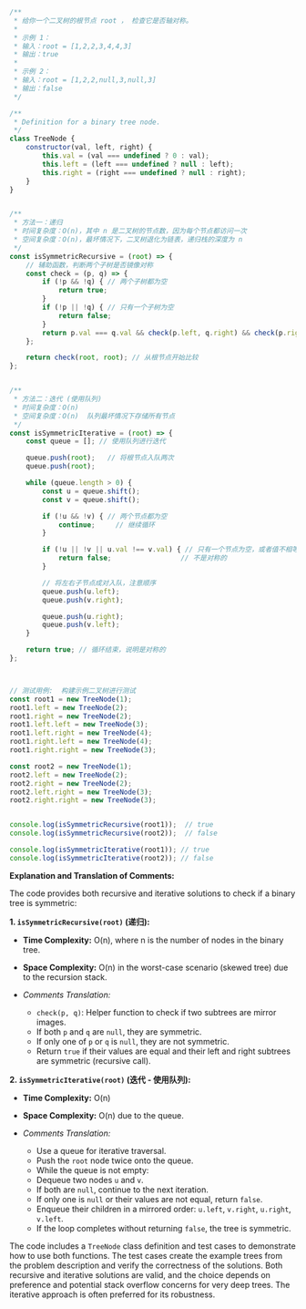 ```javascript
/**
 * 给你一个二叉树的根节点 root ， 检查它是否轴对称。
 *
 * 示例 1：
 * 输入：root = [1,2,2,3,4,4,3]
 * 输出：true
 *
 * 示例 2：
 * 输入：root = [1,2,2,null,3,null,3]
 * 输出：false
 */

/**
 * Definition for a binary tree node.
 */
class TreeNode {
    constructor(val, left, right) {
        this.val = (val === undefined ? 0 : val);
        this.left = (left === undefined ? null : left);
        this.right = (right === undefined ? null : right);
    }
}


/**
 * 方法一：递归
 * 时间复杂度：O(n)，其中 n 是二叉树的节点数，因为每个节点都访问一次
 * 空间复杂度：O(n)，最坏情况下，二叉树退化为链表，递归栈的深度为 n
 */
const isSymmetricRecursive = (root) => {
    // 辅助函数，判断两个子树是否镜像对称
    const check = (p, q) => {
        if (!p && !q) { // 两个子树都为空
            return true;
        }
        if (!p || !q) { // 只有一个子树为空
            return false;
        }
        return p.val === q.val && check(p.left, q.right) && check(p.right, q.left); // 递归比较值和子树
    };

    return check(root, root); // 从根节点开始比较
};


/**
 * 方法二：迭代 (使用队列)
 * 时间复杂度：O(n)
 * 空间复杂度：O(n)  队列最坏情况下存储所有节点
 */
const isSymmetricIterative = (root) => {
    const queue = []; // 使用队列进行迭代

    queue.push(root);   // 将根节点入队两次
    queue.push(root);

    while (queue.length > 0) {
        const u = queue.shift();
        const v = queue.shift();

        if (!u && !v) { // 两个节点都为空
            continue;     // 继续循环
        }

        if (!u || !v || u.val !== v.val) { // 只有一个节点为空，或者值不相等
            return false;                 // 不是对称的
        }

        // 将左右子节点成对入队，注意顺序
        queue.push(u.left);
        queue.push(v.right);

        queue.push(u.right);
        queue.push(v.left);
    }

    return true; // 循环结束，说明是对称的
};



// 测试用例:  构建示例二叉树进行测试
const root1 = new TreeNode(1);
root1.left = new TreeNode(2);
root1.right = new TreeNode(2);
root1.left.left = new TreeNode(3);
root1.left.right = new TreeNode(4);
root1.right.left = new TreeNode(4);
root1.right.right = new TreeNode(3);

const root2 = new TreeNode(1);
root2.left = new TreeNode(2);
root2.right = new TreeNode(2);
root2.left.right = new TreeNode(3);
root2.right.right = new TreeNode(3);


console.log(isSymmetricRecursive(root1));  // true
console.log(isSymmetricRecursive(root2));  // false

console.log(isSymmetricIterative(root1)); // true
console.log(isSymmetricIterative(root2)); // false

```

**Explanation and Translation of Comments:**

The code provides both recursive and iterative solutions to check if a binary tree is symmetric:

**1. `isSymmetricRecursive(root)` (递归):**

* **Time Complexity:** O(n), where n is the number of nodes in the binary tree.
* **Space Complexity:** O(n) in the worst-case scenario (skewed tree) due to the recursion stack.

* *Comments Translation:*
    * `check(p, q)`: Helper function to check if two subtrees are mirror images.
    * If both `p` and `q` are `null`, they are symmetric.
    * If only one of `p` or `q` is `null`, they are not symmetric.
    * Return `true` if their values are equal and their left and right subtrees are symmetric (recursive call).


**2. `isSymmetricIterative(root)` (迭代 - 使用队列):**

* **Time Complexity:** O(n)
* **Space Complexity:** O(n) due to the queue.

* *Comments Translation:*
    * Use a queue for iterative traversal.
    * Push the `root` node twice onto the queue.
    * While the queue is not empty:
    * Dequeue two nodes `u` and `v`.
    * If both are `null`, continue to the next iteration.
    * If only one is `null` or their values are not equal, return `false`.
    * Enqueue their children in a mirrored order: `u.left`, `v.right`, `u.right`, `v.left`.
    * If the loop completes without returning `false`, the tree is symmetric.


The code includes a `TreeNode` class definition and test cases to demonstrate how to use both functions. The test cases create the example trees from the problem description and verify the correctness of the solutions. Both recursive and iterative solutions are valid, and the choice depends on preference and potential stack overflow concerns for very deep trees.  The iterative approach is often preferred for its robustness.
